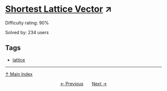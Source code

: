 # [Shortest Lattice Vector](https://projecteuler.net/problem=507) ↗️

Difficulty rating: 90%

Solved by: 234 users
## Tags

- [lattice](../tags/lattice.md)



---

[↑ Main Index](../README.md)


<div align=center><a href='506.md'>← Previous</a> &nbsp;&nbsp; &nbsp;&nbsp;  <a href='508.md'>Next →</a></div>
